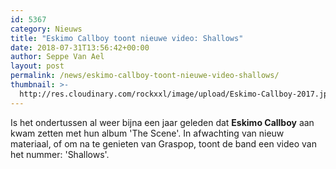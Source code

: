 ```yaml
---
id: 5367
category: Nieuws
title: "Eskimo Callboy toont nieuwe video: Shallows"
date: 2018-07-31T13:56:42+00:00
author: Seppe Van Ael
layout: post
permalink: /news/eskimo-callboy-toont-nieuwe-video-shallows/
thumbnail: >-
  http://res.cloudinary.com/rockxxl/image/upload/Eskimo-Callboy-2017.jpg
---
```

Is het ondertussen al weer bijna een jaar geleden dat **Eskimo Callboy** aan kwam zetten met hun album 'The Scene'. In afwachting van nieuw materiaal, of om na te genieten van Graspop, toont de band een video van het nummer: 'Shallows'.
